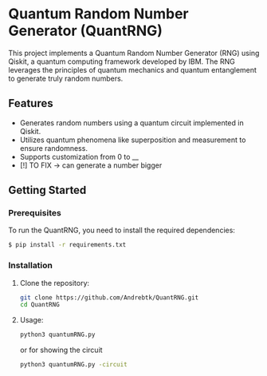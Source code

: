 # Quantum Random Number Generator (QuantRNG)

This project implements a Quantum Random Number Generator (RNG) using Qiskit, a quantum computing framework developed by IBM. The RNG leverages the principles of quantum mechanics and quantum entanglement to generate truly random numbers.

## Features

- Generates random numbers using a quantum circuit implemented in Qiskit.
- Utilizes quantum phenomena like superposition and measurement to ensure randomness.
- Supports customization from 0 to __
- [!] TO FIX -> can generate a number bigger 

## Getting Started

### Prerequisites

To run the QuantRNG, you need to install the required dependencies:
 ```bash
$ pip install -r requirements.txt
```

### Installation

1. Clone the repository:

   ```bash
   git clone https://github.com/Andrebtk/QuantRNG.git
   cd QuantRNG
   ```
2. Usage:
   ```bash
   python3 quantumRNG.py
   ```
   or for showing the circuit
   ```bash
   python3 quantumRNG.py -circuit
   ```
   
